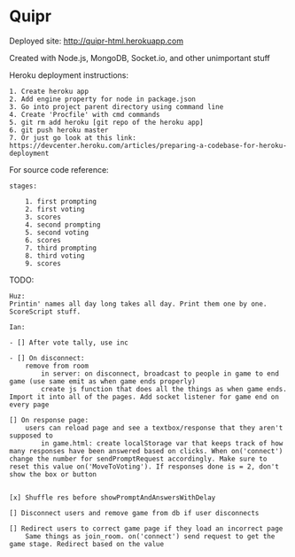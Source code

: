 # Quipr

Deployed site: http://quipr-html.herokuapp.com

Created with Node.js, MongoDB, Socket.io, and other unimportant stuff
	
Heroku deployment instructions:
	
	1. Create heroku app
	2. Add engine property for node in package.json
	3. Go into project parent directory using command line
	4. Create 'Procfile' with cmd commands
	5. git rm add heroku [git repo of the heroku app]
	6. git push heroku master
	7. Or just go look at this link: https://devcenter.heroku.com/articles/preparing-a-codebase-for-heroku-deployment
	
For source code reference:
	
	stages:
		
		1. first prompting
		2. first voting
		3. scores
		4. second prompting
		5. second voting
		6. scores
		7. third prompting
		8. third voting
		9. scores
		
TODO:
	
	Huz:
	Printin' names all day long takes all day. Print them one by one. ScoreScript stuff.
	
	Ian:
	
	- [] After vote tally, use inc
	
	- [] On disconnect:
		remove from room
			in server: on disconnect, broadcast to people in game to end game (use same emit as when game ends properly)
			create js function that does all the things as when game ends. Import it into all of the pages. Add socket listener for game end on every page
		
	[] On response page:
		users can reload page and see a textbox/response that they aren't supposed to
			in game.html: create localStorage var that keeps track of how many responses have been answered based on clicks. When on('connect') change the number for sendPromptRequest accordingly. Make sure to reset this value on('MoveToVoting'). If responses done is = 2, don't show the box or button
			
		
	[x] Shuffle res before showPromptAndAnswersWithDelay
	
	[] Disconnect users and remove game from db if user disconnects
	
	[] Redirect users to correct game page if they load an incorrect page
		Same things as join_room. on('connect') send request to get the game stage. Redirect based on the value
	
	
